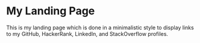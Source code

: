 # My Landing Page

This is my landing page which is done in a minimalistic style to display links to my GitHub, HackerRank, LinkedIn, and StackOverflow profiles.
